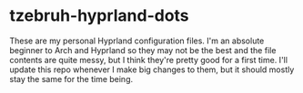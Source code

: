 # tzebruh-hyprland-dots

These are my personal Hyprland configuration files. I'm an absolute beginner to Arch and Hyprland so they may not be the best and the file contents are quite messy, but I think they're pretty good for a first time. I'll update this repo whenever I make big changes to them, but it should mostly stay the same for the time being.
